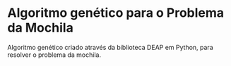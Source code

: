 # Algoritmo genético para o Problema da Mochila
Algoritmo genético criado através da biblioteca DEAP em Python, para resolver o problema da mochila.
